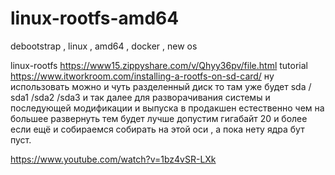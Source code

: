# linux-rootfs-amd64
debootstrap , linux , amd64 , docker , new os 

linux-rootfs https://www15.zippyshare.com/v/Qhyy36pv/file.html tutorial https://www.itworkroom.com/installing-a-rootfs-on-sd-card/ ну использовать можно и чуть разделенный диск то там уже будет sda / sda1 /sda2 /sda3 и так далее для разворачивания системы и последующей модификации и выпуска в продакшен естественно чем на большее развернуть тем будет лучше допустим гигабайт 20 и более если ещё и собираемся собирать на этой оси , а пока нету ядра бут пуст.

https://www.youtube.com/watch?v=1bz4vSR-LXk



